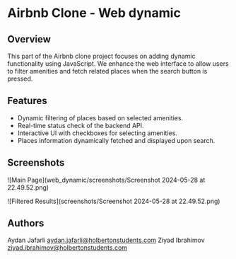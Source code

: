 # Airbnb Clone - Web dynamic

## Overview 
This part of the Airbnb clone project focuses on adding dynamic functionality using JavaScript. We enhance the web interface to allow users to filter amenities and fetch related places when the search button is pressed.

## Features

- Dynamic filtering of places based on selected amenities.
- Real-time status check of the backend API.
- Interactive UI with checkboxes for selecting amenities.
- Places information dynamically fetched and displayed upon search.

## Screenshots

![Main Page](web_dynamic/screenshots/Screenshot 2024-05-28 at 22.49.52.png)

![Filtered Results](screenshots/Screenshot 2024-05-28 at 22.49.52.png)

## Authors

Aydan Jafarli <aydan.jafarli@holbertonstudents.com>
Ziyad Ibrahimov <ziyad.ibrahimov@holbertonstudents.com>


